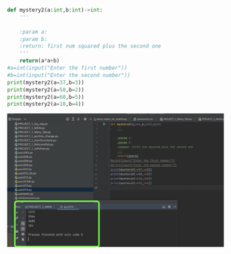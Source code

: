 ```.py
def mystery2(a:int,b:int)->int:
    '''

    :param a:
    :param b:
    :return: first num squared plus the second one
    '''
    return(a*a+b)
#a=int(input("Enter the first number"))
#b=int(input("Enter the second number"))
print(mystery2(a=37,b=3))
print(mystery2(a=58,b=2))
print(mystery2(a=60,b=5))
print(mystery2(a=10,b=4))

```
![](https://github.com/AleksandarDzudzevic/Unit-1/blob/main/quiz014test.png)
